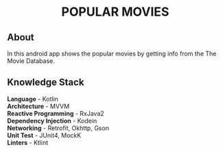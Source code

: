 # <p align=center>POPULAR MOVIES</p>

## About
In this android app shows the popular movies by getting info from the The Movie Database.

## Knowledge Stack
<b>Language</b> - Kotlin <br>
<b>Architecture</b> - MVVM <br>
<b>Reactive Programming</b> - RxJava2 <br>
<b>Dependency Injection</b> - Kodein <br>
<b>Networking</b> - Retrofit, Okhttp, Gson <br>
<b>Unit Test</b> - JUnit4, MockK <br>
<b>Linters</b> - Ktlint 
